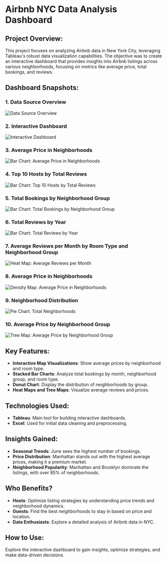 # **Airbnb NYC Data Analysis Dashboard**

## **Project Overview:**
This project focuses on analyzing Airbnb data in New York City, leveraging Tableau's robust data visualization capabilities. The objective was to create an interactive dashboard that provides insights into Airbnb listings across various neighborhoods, focusing on metrics like average price, total bookings, and reviews.

## **Dashboard Snapshots:**

### **1. Data Source Overview**
![Data Source Overview](https://github.com/yourusername/your-repo-name/raw/main/path-to-image/Airbnb%20DataSource.png)

### **2. Interactive Dashboard**
![Interactive Dashboard](https://github.com/yourusername/your-repo-name/raw/main/path-to-image/Airbnb.png)

### **3. Average Price in Neighborhoods**
![Bar Chart: Average Price in Neighborhoods](https://github.com/yourusername/your-repo-name/raw/main/path-to-image/Bar%20Chart%20Average%20price%20in%20Neighbourhoods.png)

### **4. Top 10 Hosts by Total Reviews**
![Bar Chart: Top 10 Hosts by Total Reviews](https://github.com/yourusername/your-repo-name/raw/main/path-to-image/Bar%20Chart%20for%20Top%2010%20Hosts.png)

### **5. Total Bookings by Neighborhood Group**
![Bar Chart: Total Bookings by Neighborhood Group](https://github.com/yourusername/your-repo-name/raw/main/path-to-image/Bar%20Chart%20for%20Total%20Bookings%20by%20neighbourhood%20group.png)

### **6. Total Reviews by Year**
![Bar Chart: Total Reviews by Year](https://github.com/yourusername/your-repo-name/raw/main/path-to-image/Bar%20Chart%20Total%20reviews%20by%20year.png)

### **7. Average Reviews per Month by Room Type and Neighborhood Group**
![Heat Map: Average Reviews per Month](https://github.com/yourusername/your-repo-name/raw/main/path-to-image/Calender%20for%20Average%20reviews%20per%20month.png)

### **8. Average Price in Neighborhoods**
![Density Map: Average Price in Neighborhoods](https://github.com/yourusername/your-repo-name/raw/main/path-to-image/Density%20Map%20for%20Avg%20Price%20in%20Neighbourhoods.png)

### **9. Neighborhood Distribution**
![Pie Chart: Total Neighborhoods](https://github.com/yourusername/your-repo-name/raw/main/path-to-image/Pie%20Chart%20For%20Total%20Neighbourhoods.png)

### **10. Average Price by Neighborhood Group**
![Tree Map: Average Price by Neighborhood Group](https://github.com/yourusername/your-repo-name/raw/main/path-to-image/Tree%20Chart%20for%20Average%20price%20by%20Neighbourhood.png)

## **Key Features:**
- **Interactive Map Visualizations**: Show average prices by neighborhood and room type.
- **Stacked Bar Charts**: Analyze total bookings by month, neighborhood group, and room type.
- **Donut Chart**: Display the distribution of neighborhoods by group.
- **Heat Maps and Tree Maps**: Visualize average reviews and prices.

## **Technologies Used:**
- **Tableau**: Main tool for building interactive dashboards.
- **Excel**: Used for initial data cleaning and preprocessing.

## **Insights Gained:**
- **Seasonal Trends**: June sees the highest number of bookings.
- **Price Distribution**: Manhattan stands out with the highest average prices, making it a premium market.
- **Neighborhood Popularity**: Manhattan and Brooklyn dominate the listings, with over 85% of neighborhoods.

## **Who Benefits?**
- **Hosts**: Optimize listing strategies by understanding price trends and neighborhood dynamics.
- **Guests**: Find the best neighborhoods to stay in based on price and location.
- **Data Enthusiasts**: Explore a detailed analysis of Airbnb data in NYC.

## **How to Use:**
Explore the interactive dashboard to gain insights, optimize strategies, and make data-driven decisions.
